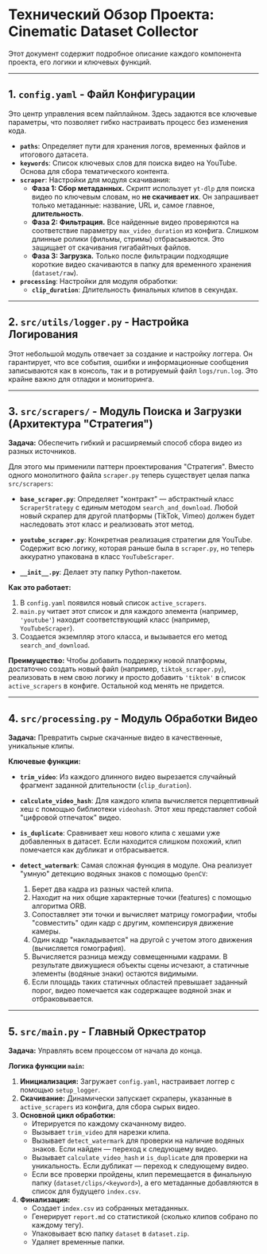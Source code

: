 # Технический Обзор Проекта: Cinematic Dataset Collector

Этот документ содержит подробное описание каждого компонента проекта, его логики и ключевых функций.

---

## 1. `config.yaml` - Файл Конфигурации

Это центр управления всем пайплайном. Здесь задаются все ключевые параметры, что позволяет гибко настраивать процесс без изменения кода.

- **`paths`**: Определяет пути для хранения логов, временных файлов и итогового датасета.
- **`keywords`**: Список ключевых слов для поиска видео на YouTube. Основа для сбора тематического контента.
- **`scraper`**: Настройки для модуля скачивания:
  - **Фаза 1: Сбор метаданных.** Скрипт использует `yt-dlp` для поиска видео по ключевым словам, но **не скачивает их**. Он запрашивает только метаданные: название, URL и, самое главное, **длительность**.
  - **Фаза 2: Фильтрация.** Все найденные видео проверяются на соответствие параметру `max_video_duration` из конфига. Слишком длинные ролики (фильмы, стримы) отбрасываются. Это защищает от скачивания гигабайтных файлов.
  - **Фаза 3: Загрузка.** Только после фильтрации подходящие короткие видео скачиваются в папку для временного хранения (`dataset/raw`).
- **`processing`**: Настройки для модуля обработки:
  - **`clip_duration`**: Длительность финальных клипов в секундах.

---

## 2. `src/utils/logger.py` - Настройка Логирования

Этот небольшой модуль отвечает за создание и настройку логгера. Он гарантирует, что все события, ошибки и информационные сообщения записываются как в консоль, так и в ротируемый файл `logs/run.log`. Это крайне важно для отладки и мониторинга.

---

## 3. `src/scrapers/` - Модуль Поиска и Загрузки (Архитектура "Стратегия")

**Задача:** Обеспечить гибкий и расширяемый способ сбора видео из разных источников.

Для этого мы применили паттерн проектирования "Стратегия". Вместо одного монолитного файла `scraper.py` теперь существует целая папка `src/scrapers`:

- **`base_scraper.py`**: Определяет "контракт" — абстрактный класс `ScraperStrategy` с единым методом `search_and_download`. Любой новый скрапер для другой платформы (TikTok, Vimeo) должен будет наследовать этот класс и реализовать этот метод.

- **`youtube_scraper.py`**: Конкретная реализация стратегии для YouTube. Содержит всю логику, которая раньше была в `scraper.py`, но теперь аккуратно упакована в класс `YouTubeScraper`.

- **`__init__.py`**: Делает эту папку Python-пакетом.

**Как это работает:**

1. В `config.yaml` появился новый список `active_scrapers`.
2. `main.py` читает этот список и для каждого элемента (например, `'youtube'`) находит соответствующий класс (например, `YouTubeScraper`).
3. Создается экземпляр этого класса, и вызывается его метод `search_and_download`.

**Преимущество:** Чтобы добавить поддержку новой платформы, достаточно создать новый файл (например, `tiktok_scraper.py`), реализовать в нем свою логику и просто добавить `'tiktok'` в список `active_scrapers` в конфиге. Остальной код менять не придется.

---

## 4. `src/processing.py` - Модуль Обработки Видео

**Задача:** Превратить сырые скачанные видео в качественные, уникальные клипы.

**Ключевые функции:**

- **`trim_video`**: Из каждого длинного видео вырезается случайный фрагмент заданной длительности (`clip_duration`).
- **`calculate_video_hash`**: Для каждого клипа вычисляется перцептивный хеш с помощью библиотеки `videohash`. Этот хеш представляет собой "цифровой отпечаток" видео.
- **`is_duplicate`**: Сравнивает хеш нового клипа с хешами уже добавленных в датасет. Если находится слишком похожий, клип помечается как дубликат и отбрасывается.
- **`detect_watermark`**: Самая сложная функция в модуле. Она реализует "умную" детекцию водяных знаков с помощью `OpenCV`:

  1. Берет два кадра из разных частей клипа.
  2. Находит на них общие характерные точки (features) с помощью алгоритма ORB.
  3. Сопоставляет эти точки и вычисляет матрицу гомографии, чтобы "совместить" один кадр с другим, компенсируя движение камеры.
  4. Один кадр "накладывается" на другой с учетом этого движения (вычисляется гомография).
  5. Вычисляется разница между совмещенными кадрами. В результате движущиеся объекты сцены исчезают, а статичные элементы (водяные знаки) остаются видимыми.
  6. Если площадь таких статичных областей превышает заданный порог, видео помечается как содержащее водяной знак и отбраковывается.

---

## 5. `src/main.py` - Главный Оркестратор

**Задача:** Управлять всем процессом от начала до конца.

**Логика функции `main`:**

1. **Инициализация:** Загружает `config.yaml`, настраивает логгер с помощью `setup_logger`.
2. **Скачивание:** Динамически запускает скраперы, указанные в `active_scrapers` из конфига, для сбора сырых видео.
3. **Основной цикл обработки:**
    - Итерируется по каждому скачанному видео.
    - Вызывает `trim_video` для нарезки клипа.
    - Вызывает `detect_watermark` для проверки на наличие водяных знаков. Если найден — переход к следующему видео.
    - Вызывает `calculate_video_hash` и `is_duplicate` для проверки на уникальность. Если дубликат — переход к следующему видео.
    - Если все проверки пройдены, клип перемещается в финальную папку (`dataset/clips/<keyword>`), а его метаданные добавляются в список для будущего `index.csv`.
4. **Финализация:**
    - Создает `index.csv` из собранных метаданных.
    - Генерирует `report.md` со статистикой (сколько клипов собрано по каждому тегу).
    - Упаковывает всю папку `dataset` в `dataset.zip`.
    - Удаляет временные папки.
